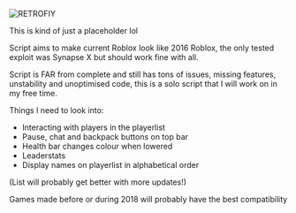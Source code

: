 ![RETROFIY](https://cdn.discordapp.com/attachments/947197644076351591/1004861544452067478/Title.png)

This is kind of just a placeholder lol

Script aims to make current Roblox look like 2016 Roblox, the only tested exploit was Synapse X but should work fine with all.

Script is FAR from complete and still has tons of issues, missing features, unstability and unoptimised code, this is a solo script that I will work on in my free time.

Things I need to look into:
- Interacting with players in the playerlist
- Pause, chat and backpack buttons on top bar
- Health bar changes colour when lowered
- Leaderstats
- Display names on playerlist in alphabetical order

(List will probably get better with more updates!)

Games made before or during 2018 will probably have the best compatibility
